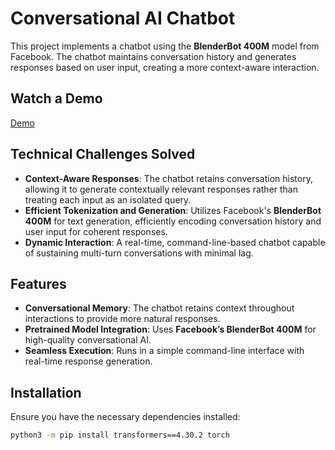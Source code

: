 # Conversational AI Chatbot

This project implements a chatbot using the **BlenderBot 400M** model from Facebook. The chatbot maintains conversation history and generates responses based on user input, creating a more context-aware interaction.

## Watch a Demo
[Demo](#)  <!-- Replace with actual demo link when available -->

## Technical Challenges Solved
- **Context-Aware Responses**: The chatbot retains conversation history, allowing it to generate contextually relevant responses rather than treating each input as an isolated query.
- **Efficient Tokenization and Generation**: Utilizes Facebook's **BlenderBot 400M** for text generation, efficiently encoding conversation history and user input for coherent responses.
- **Dynamic Interaction**: A real-time, command-line-based chatbot capable of sustaining multi-turn conversations with minimal lag.

## Features
- **Conversational Memory**: The chatbot retains context throughout interactions to provide more natural responses.
- **Pretrained Model Integration**: Uses **Facebook’s BlenderBot 400M** for high-quality conversational AI.
- **Seamless Execution**: Runs in a simple command-line interface with real-time response generation.

## Installation
Ensure you have the necessary dependencies installed:

```bash
python3 -m pip install transformers==4.30.2 torch
